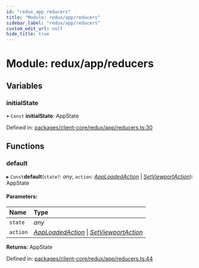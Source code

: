 ```yaml
---
id: "redux_app_reducers"
title: "Module: redux/app/reducers"
sidebar_label: "redux/app/reducers"
custom_edit_url: null
hide_title: true
---
```


# Module: redux/app/reducers

## Variables

### initialState

• `Const` **initialState**: AppState

Defined in: [packages/client-core/redux/app/reducers.ts:30](https://github.com/xr3ngine/xr3ngine/blob/56376a778/packages/client-core/redux/app/reducers.ts#L30)

## Functions

### default

▸ `Const`**default**(`state?`: *any*, `action`: [*AppLoadedAction*](../interfaces/redux_app_actions.apploadedaction.md) \| [*SetViewportAction*](../interfaces/redux_app_actions.setviewportaction.md)): AppState

#### Parameters:

Name | Type |
:------ | :------ |
`state` | *any* |
`action` | [*AppLoadedAction*](../interfaces/redux_app_actions.apploadedaction.md) \| [*SetViewportAction*](../interfaces/redux_app_actions.setviewportaction.md) |

**Returns:** AppState

Defined in: [packages/client-core/redux/app/reducers.ts:44](https://github.com/xr3ngine/xr3ngine/blob/56376a778/packages/client-core/redux/app/reducers.ts#L44)
